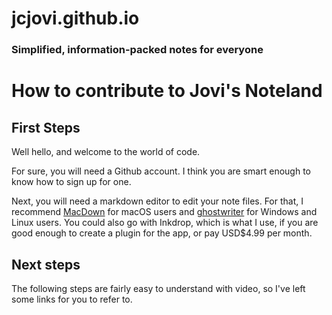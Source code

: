 # jcjovi.github.io
### Simplified, information-packed notes for everyone

# How to contribute to Jovi's Noteland
## First Steps
Well hello, and welcome to the world of code.

For sure, you will need a Github account. I think you are smart enough to know how to sign up for one.

Next, you will need a markdown editor to edit your note files. For that, I recommend [MacDown](https://macdown.uranusjr.com/) for macOS users and [ghostwriter](https://wereturtle.github.io/ghostwriter/) for Windows and Linux users. You could also go with Inkdrop, which is what I use, if you are good enough to create a plugin for the app, or pay USD$4.99 per month.

## Next steps
The following steps are fairly easy to understand with video, so I've left some links for you to refer to.

